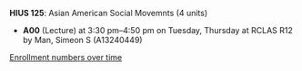 **HIUS 125**: Asian American Social Movemnts (4 units)

- **A00** (Lecture) at 3:30 pm–4:50 pm on Tuesday, Thursday at RCLAS R12 by Man, Simeon S (A13240449)

[Enrollment numbers over time](./HIUS125.tsv)
